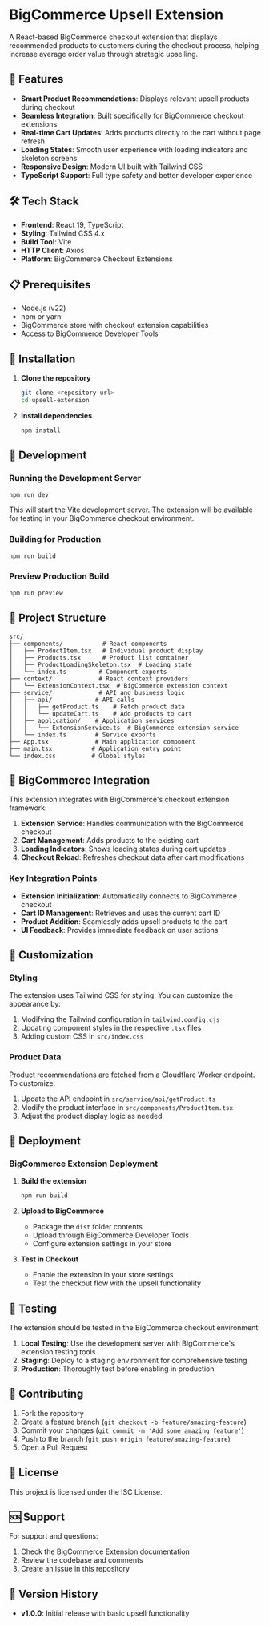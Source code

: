 # BigCommerce Upsell Extension

A React-based BigCommerce checkout extension that displays recommended products to customers during the checkout process, helping increase average order value through strategic upselling.

## 🚀 Features

- **Smart Product Recommendations**: Displays relevant upsell products during checkout
- **Seamless Integration**: Built specifically for BigCommerce checkout extensions
- **Real-time Cart Updates**: Adds products directly to the cart without page refresh
- **Loading States**: Smooth user experience with loading indicators and skeleton screens
- **Responsive Design**: Modern UI built with Tailwind CSS
- **TypeScript Support**: Full type safety and better developer experience

## 🛠 Tech Stack

- **Frontend**: React 19, TypeScript
- **Styling**: Tailwind CSS 4.x
- **Build Tool**: Vite
- **HTTP Client**: Axios
- **Platform**: BigCommerce Checkout Extensions

## 📋 Prerequisites

- Node.js (v22)
- npm or yarn
- BigCommerce store with checkout extension capabilities
- Access to BigCommerce Developer Tools

## 🔧 Installation

1. **Clone the repository**
   ```bash
   git clone <repository-url>
   cd upsell-extension
   ```

2. **Install dependencies**
   ```bash
   npm install
   ```

## 🚀 Development

### Running the Development Server

```bash
npm run dev
```

This will start the Vite development server. The extension will be available for testing in your BigCommerce checkout environment.

### Building for Production

```bash
npm run build
```

### Preview Production Build

```bash
npm run preview
```

## 📁 Project Structure

```
src/
├── components/           # React components
│   ├── ProductItem.tsx   # Individual product display
│   ├── Products.tsx      # Product list container
│   ├── ProductLoadingSkeleton.tsx  # Loading state
│   └── index.ts         # Component exports
├── context/             # React context providers
│   └── ExtensionContext.tsx  # BigCommerce extension context
├── service/             # API and business logic
│   ├── api/            # API calls
│   │   ├── getProduct.ts    # Fetch product data
│   │   └── updateCart.ts    # Add products to cart
│   ├── application/    # Application services
│   │   └── ExtensionService.ts  # BigCommerce extension service
│   └── index.ts        # Service exports
├── App.tsx             # Main application component
├── main.tsx           # Application entry point
└── index.css          # Global styles
```

## 🔌 BigCommerce Integration

This extension integrates with BigCommerce's checkout extension framework:

1. **Extension Service**: Handles communication with the BigCommerce checkout
2. **Cart Management**: Adds products to the existing cart
3. **Loading Indicators**: Shows loading states during cart updates
4. **Checkout Reload**: Refreshes checkout data after cart modifications

### Key Integration Points

- **Extension Initialization**: Automatically connects to BigCommerce checkout
- **Cart ID Management**: Retrieves and uses the current cart ID
- **Product Addition**: Seamlessly adds upsell products to the cart
- **UI Feedback**: Provides immediate feedback on user actions

## 🎨 Customization

### Styling

The extension uses Tailwind CSS for styling. You can customize the appearance by:

1. Modifying the Tailwind configuration in `tailwind.config.cjs`
2. Updating component styles in the respective `.tsx` files
3. Adding custom CSS in `src/index.css`

### Product Data

Product recommendations are fetched from a Cloudflare Worker endpoint. To customize:

1. Update the API endpoint in `src/service/api/getProduct.ts`
2. Modify the product interface in `src/components/ProductItem.tsx`
3. Adjust the product display logic as needed

## 🚀 Deployment

### BigCommerce Extension Deployment

1. **Build the extension**
   ```bash
   npm run build
   ```

2. **Upload to BigCommerce**
   - Package the `dist` folder contents
   - Upload through BigCommerce Developer Tools
   - Configure extension settings in your store

3. **Test in Checkout**
   - Enable the extension in your store settings
   - Test the checkout flow with the upsell functionality

## 🧪 Testing

The extension should be tested in the BigCommerce checkout environment:

1. **Local Testing**: Use the development server with BigCommerce's extension testing tools
2. **Staging**: Deploy to a staging environment for comprehensive testing
3. **Production**: Thoroughly test before enabling in production

## 🤝 Contributing

1. Fork the repository
2. Create a feature branch (`git checkout -b feature/amazing-feature`)
3. Commit your changes (`git commit -m 'Add some amazing feature'`)
4. Push to the branch (`git push origin feature/amazing-feature`)
5. Open a Pull Request

## 📝 License

This project is licensed under the ISC License.

## 🆘 Support

For support and questions:

1. Check the BigCommerce Extension documentation
2. Review the codebase and comments
3. Create an issue in this repository

## 🔄 Version History

- **v1.0.0**: Initial release with basic upsell functionality
